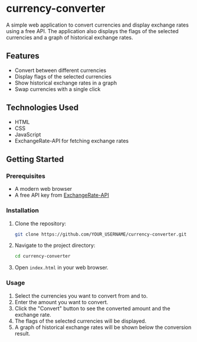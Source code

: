 # currency-converter

A simple web application to convert currencies and display exchange rates using a free API. The application also displays the flags of the selected currencies and a graph of historical exchange rates.

## Features

- Convert between different currencies
- Display flags of the selected currencies
- Show historical exchange rates in a graph
- Swap currencies with a single click

## Technologies Used

- HTML
- CSS
- JavaScript
- ExchangeRate-API for fetching exchange rates

## Getting Started

### Prerequisites

- A modern web browser
- A free API key from [ExchangeRate-API](https://www.exchangerate-api.com/)

### Installation

1. Clone the repository:
    ```sh
    git clone https://github.com/YOUR_USERNAME/currency-converter.git
    ```
2. Navigate to the project directory:
    ```sh
    cd currency-converter
    ```
3. Open `index.html` in your web browser.

### Usage

1. Select the currencies you want to convert from and to.
2. Enter the amount you want to convert.
3. Click the "Convert" button to see the converted amount and the exchange rate.
4. The flags of the selected currencies will be displayed.
5. A graph of historical exchange rates will be shown below the conversion result.
